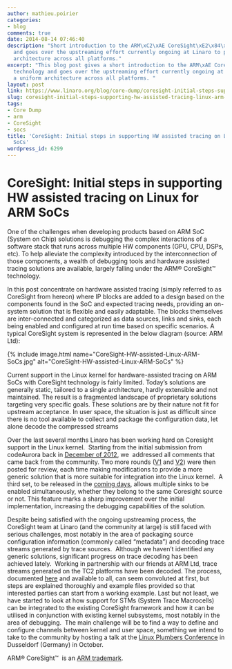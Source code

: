 ```yaml
---
author: mathieu.poirier
categories:
- blog
comments: true
date: 2014-08-14 07:46:40
description: "Short introduction to the ARM\xC2\xAE CoreSight\xE2\x84\xA2 technology
  and goes over the upstreaming effort currently ongoing at Linaro to provide a uniform
  architecture across all platforms."
excerpt: "This blog post gives a short introduction to the ARM\xAE CoreSight\u2122
  technology and goes over the upstreaming effort currently ongoing at Linaro to provide
  a uniform architecture across all platforms. "
layout: post
link: https://www.linaro.org/blog/core-dump/coresight-initial-steps-supporting-hw-assisted-tracing-linux-arm-socs/
slug: coresight-initial-steps-supporting-hw-assisted-tracing-linux-arm-socs
tags:
- Core Dump
- arm
- CoreSight
- socs
title: 'CoreSight: Initial steps in supporting HW assisted tracing on Linux for ARM
  SoCs'
wordpress_id: 6299
---
```


# CoreSight: Initial steps in supporting HW assisted tracing on Linux for ARM SoCs


One of the challenges when developing products based on ARM SoC (System on Chip) solutions is debugging the complex interactions of a software stack that runs across multiple HW components (GPU, CPU, DSPs, etc). To help alleviate the complexity introduced by the interconnection of those components, a wealth of debugging tools and hardware assisted tracing solutions are available, largely falling under the ARM® CoreSight™ technology.

In this post concentrate on hardware assisted tracing (simply referred to as CoreSight from hereon) where IP blocks are added to a design based on the components found in the SoC and expected tracing needs, providing an on-system solution that is flexible and easily adaptable. The blocks themselves are inter-connected and categorized as data sources, links and sinks, each being enabled and configured at run time based on specific scenarios. A typical CoreSight system is represented in the below diagram (source: ARM Ltd):

{% include image.html name="CoreSight-HW-assisted-Linux-ARM-SoCs.jpg" alt="CoreSight-HW-assisted-Linux-ARM-SoCs" %}

Current support in the Linux kernel for hardware-assisted tracing on ARM SoCs with CoreSight technology is fairly limited. Today’s solutions are generally static, tailored to a single architecture, hardly extensible and not maintained. The result is a fragmented landscape of proprietary solutions targeting very specific goals. These solutions are by their nature not fit for upstream acceptance. In user space, the situation is just as difficult since there is no tool available to collect and package the configuration data, let alone decode the compressed streams

Over the last several months Linaro has been working hard on Coresight support in the Linux kernel.  Starting from the initial submission from codeAurora back in [December of 2012](http://lists.infradead.org/pipermail/linux-arm-kernel/2012-December/138646.html), we  addressed all comments that came back from the community. Two more rounds ([V1](about:blank) and [V2](http://thread.gmane.org/gmane.linux.kernel/1734361)) were then posted for review, each time making modifications to provide a more generic solution that is more suitable for integration into the Linux kernel.  A third set, to be released in the [coming days](https://git.linaro.org/kernel/coresight.git/refs/), allows multiple sinks to be enabled simultaneously, whether they belong to the same Coresight source or not. This feature marks a sharp improvement over the initial implementation, increasing the debugging capabilities of the solution.

Despite being satisfied with the ongoing upstreaming process, the CoreSight team at Linaro (and the community at large) is still faced with serious challenges, most notably in the area of packaging source configuration information (commonly called “metadata”) and decoding trace streams generated by trace sources.  Although we haven’t identified any generic solutions, significant progress on trace decoding has been achieved lately.  Working in partnership with our friends at ARM Ltd, trace streams generated on the TC2 platforms have been decoded. The process, documented [here](https://wiki.linaro.org/WorklingGroups/Kernel/Coresight/traceDecodingWithDS5) and available to all, can seem convoluted at first, but steps are explained thoroughly and example files provided so that interested parties can start from a working example. Last but not least, we have started to look at how support for STMs (System Trace Macrocells) can be integrated to the existing CoreSight framework and how it can be utilised in conjunction with existing kernel subsystems, most notably in the area of debugging.  The main challenge will be to find a way to define and configure channels between kernel and user space, something we intend to take to the community by hosting a talk at the [Linux Plumbers Conference](http://www.linuxplumbersconf.org/) in Dusseldorf (Germany) in October.

ARM® CoreSight™  is an [ARM trademark](http://www.arm.com/about/trademarks/arm-trademark-list/CoreSight-trademark.php).